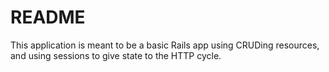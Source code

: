 # README

This application is meant to be a basic Rails app using CRUDing resources, and using sessions to give state to the HTTP cycle.
